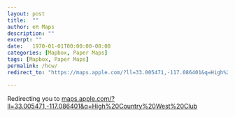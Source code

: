```yaml
---
layout: post
title:  ""
author: eπ Maps
description: ""
excerpt: ""
date:   1970-01-01T00:00:00-08:00
categories: [Mapbox, Paper Maps]
tags: [Mapbox, Paper Maps]
permalink: /hcw/
redirect_to: "https://maps.apple.com/?ll=33.005471,-117.086401&q=High%20Country%20West%20Club"

---
```


Redirecting you to [maps.apple.com/?ll=33.005471,-117.086401&q=High%20Country%20West%20Club](https://maps.apple.com/?ll=33.005471,-117.086401&q=High%20Country%20West%20Club)
